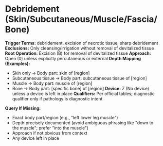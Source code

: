 # Debridement (Skin/Subcutaneous/Muscle/Fascia/Bone)

**Trigger Terms:** debridement, excision of necrotic tissue, sharp debridement
**Exclusions:** Only cleansing/irrigation without removal of devitalized tissue
**Root Operation:** Excision (B) for removal of devitalized tissue
**Approach:** Open (0) unless explicitly percutaneous or external
**Depth Mapping (Examples):**
- Skin only → Body part: skin of [region]
- Subcutaneous tissue → Body part: subcutaneous tissue of [region]
- Muscle → Body part: muscle of [region]
- Bone → Body part: [specific bone] of [region]
**Device:** Z (No device) unless a device is left in place
**Qualifiers:** Per official tables; diagnostic qualifier only if pathology is diagnostic intent

**Query If Missing:**
- Exact body part/region (e.g., "left lower leg muscle")
- Depth precisely documented (avoid ambiguous phrasing like "down to the muscle"; prefer "into the muscle")
- Approach if not obvious from context
- Any device left in place
